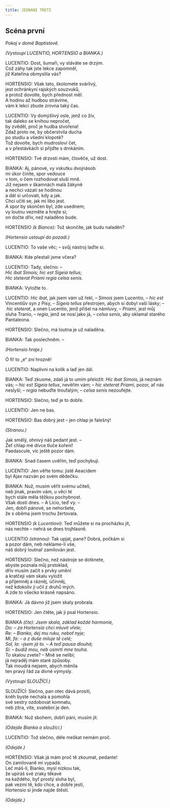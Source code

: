 ```yaml
---
title: JEDNÁNÍ TŘETÍ
---
```


## Scéna první

_Pokoj v domě Baptistově._

_(Vystoupí LUCENTIO, HORTENSIO a BIANKA.)_

LUCENTIO: Dost, šumaři, vy stáváte se drzým.  
Což záhy tak jste lekce zapomněl,  
jíž Kateřina obmyslila vás?

HORTENSIO: Však tato, školomete svárlivý,  
jest ochránkyní rajských souzvuků,  
a protož dovolte, bych přednost měl.  
A hodinu až hudbou strávíme,  
vám k lekci zbude zrovna taký čas.

LUCENTIO: Vy domýšlivý osle, jenž co živ,  
tak daleko se knihou nepročet,  
by zvěděl, proč je hudba stvořena!  
Zdaž proto ne, by občerstvila ducha  
po studiu a všední klopotě?  
Tož dovolte, bych mudrosloví čet,  
a v přestávkách si přijďte s drnkáním.

HORTENSIO: Tvé drzosti mám, člověče, už dost.

BIANKA: Aj, pánové, vy vskutku dvojnásob  
mi úkor činíte, spor vedouce  
v tom, o čem rozhodovat sluší mně.  
Již nejsem v škamnách malá žákyně  
a nechci vázati se hodinou  
a dát si určovati, kdy a jak.  
Chci učiti se, jak mi libo jest.  
A spor by skončen byl, zde usednem;  
vy loutnu vezměte a hrejte si;  
on dočte dřív, než naladěno bude.

HORTENSIO _(k Biance)_: Tož skončíte, jak budu naladěn?

_(Hortensio ustoupí do pozadí.)_

LUCENTIO: To vaše věc; – svůj nástroj laďte si.

BIANKA: Kde přestali jsme včera?

LUCENTIO: Tady, slečno: –  
_Hic ibat Simois; hic est Sigeia tellus_;  
_Hic steterat Priami regia celsa senis_.

BIANKA: Vyložte to.

LUCENTIO: _Hic ibat_, jak jsem vám už řekl, – _Simois_ jsem Lucentio, – _hic est_ Vincentiův syn z Pisy, – _Sigeia tellus_ přestrojen, abych si dobyl vaší lásky; – _hic steterat_, a onen Lucentio, jenž přišel na námluvy, – _Priami_, jest můj sluha Tranio, – _regia_, jenž se nosí jako já, – _celsa senis_, aby oklamal starého Pantaleona.

HORTENSIO: Slečno, má loutna je už naladěna.

BIANKA: Tak poslechněm. –

_(Hortensio hraje.)_

Ó fi! to „e“ zní hrozně!

LUCENTIO: Naplivni na kolík a laď jen dál.

BIANKA: Teď zkusme, zdali já to umím přeložit: _Hic ibat Simois_, já neznám vás; – _hic est Sigeia tellus_, nevěřím vám; – _hic steterat Priami_, pozor, ať nás neslyší; – _regia_ nebuďte troufalým; – _celsa senis_ nezoufejte.

HORTENSIO: Slečno, teď je to dobře.

LUCENTIO: Jen ne bas.

HORTENSIO: Bas dobrý jest – jen chlap je falešný!

_(Stranou.)_

Jak smělý, ohnivý náš pedant jest. –  
Žeť chlap mé dívce tluče koření!  
Paedascule, víc ještě pozor dám.

BIANKA: Snad časem uvěřím, teď pochybuji.

LUCENTIO: Jen věřte tomu: jistě Aeacidem  
byl Ajax nazván po svém dědečku.

BIANKA: Nuž, musím věřit svému učiteli,  
neb jinak, pravím vám, u věci té  
bych stále měla těžkou pochybnost.  
Však dosti dnes. – A Licio, teď vy. –  
Jen, dobří pánové, se nehoršete,  
že s oběma jsem trochu žertovala.

HORTENSIO _(k Lucentiovi)_: Teď můžete si na procházku jít,  
nás nechte – nehrá se dnes trojhlasně.

LUCENTIO _(stranou)_: Tak upjat, pane? Dobrá, počkám si  
a pozor dám, neb neklame-li vše,  
náš dobrý loutnař zamilován jest.

HORTENSIO: Slečno, než nástroje se dotknete,  
abyste poznala můj prstoklad,  
dřív musím začít s prvky umění  
a kratčeji vám skalu vyložit  
a příjemněj a rázněj, účinněj,  
než kdokoliv ji učil z druhů mých.  
A zde to všecko krásně napsáno.

BIANKA: Já dávno již jsem skaly probrala.

HORTENSIO: Jen čtěte, jak ji psal Hortensio.

BIANKA _(čte)_: _Jsem skala, základ každé harmonie,  
Do: – za Hortensia chci mluvit vřele;  
Re: – Bianko, dej mu ruku, neboť nyje;  
Mi, fa: – a z duše miluje tě celé;  
Sol, la: –jsem já to. – A teď pausa dlouhá;  
Si: – budiž mou, neb usmrtí mne touha._  
To skalou zvete? – Mně se nelíbí;  
já nejraděj mám staré způsoby.  
Tak moudrá nejsem, abych měnila  
ten pravý řád za divné výmysly.

_(Vystoupí SLOUŽÍCÍ.)_

SLOUŽÍCÍ: Slečno, pan otec dává prositi,  
kněh byste nechala a pomohla  
své sestry ozdobovat komnatu,  
neb zítra, víte, svatební je den.

BIANKA: Nuž sbohem, dobří páni, musím jít.

_(Odejde Bianka a sloužící.)_

LUCENTIO: Tož slečno, déle meškat nemám proč.

_(Odejde.)_

HORTENSIO: Však já mám proč tě zkoumat, pedante!  
On zamilovaně mi vypadá.  
Leč máš-li, Bianko, mysl nízkou tak,  
že upíráš své zraky těkavé  
na každého, byť prostý sluha byl,  
pak vezmi tě, kdo chce, a dobře jesti,  
Hortensio si jinde najde štěstí.

_(Odejde.)_
